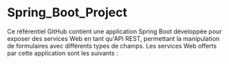 # Spring_Boot_Project
Ce référentiel GitHub contient une application Spring Boot développée pour exposer des services Web en tant qu'API REST, permettant la manipulation de formulaires avec différents types de champs. Les services Web offerts par cette application sont les suivants :
